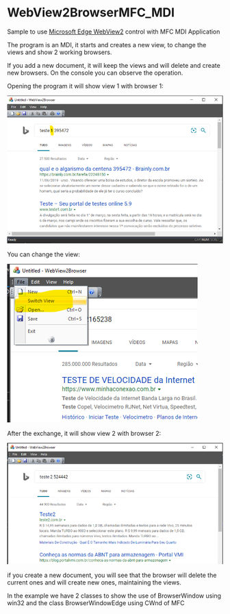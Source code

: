 # WebView2BrowserMFC_MDI

Sample to use [Microsoft Edge WebView2](https://docs.microsoft.com/microsoft-edge/hosting/webview2) control with MFC MDI Application

The program is an MDI, it starts and creates a new view, to change the views and show 2 working browsers.

If you add a new document, it will keep the views and will delete and create new browsers. 
On the console you can observe the operation.

Opening the program it will show view 1 with browser 1:

![WebView2Browser](/screenshots/Browser_view1.png)

You can change the view:

![WebView2Browser](/screenshots/Browser_SwitchView.png)

After the exchange, it will show view 2 with browser 2:

![WebView2Browser](/screenshots/Browser_view2.png)

if you create a new document, you will see that the browser will delete the current ones and will create new ones, maintaining the views.

In the example we have 2 classes to show the use of BrowserWindow using win32 and the class BrowserWindowEdge using CWnd of MFC


